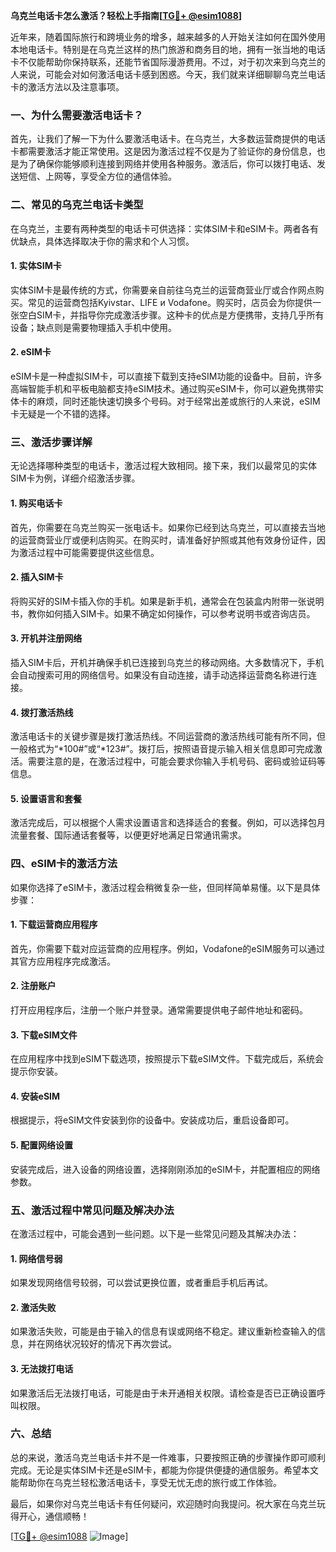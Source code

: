 **乌克兰电话卡怎么激活？轻松上手指南[[TG💪+ @esim1088](https://t.me/s/esim1088)]**

近年来，随着国际旅行和跨境业务的增多，越来越多的人开始关注如何在国外使用本地电话卡。特别是在乌克兰这样的热门旅游和商务目的地，拥有一张当地的电话卡不仅能帮助你保持联系，还能节省国际漫游费用。不过，对于初次来到乌克兰的人来说，可能会对如何激活电话卡感到困惑。今天，我们就来详细聊聊乌克兰电话卡的激活方法以及注意事项。

### 一、为什么需要激活电话卡？

首先，让我们了解一下为什么要激活电话卡。在乌克兰，大多数运营商提供的电话卡都需要激活才能正常使用。这是因为激活过程不仅是为了验证你的身份信息，也是为了确保你能够顺利连接到网络并使用各种服务。激活后，你可以拨打电话、发送短信、上网等，享受全方位的通信体验。

### 二、常见的乌克兰电话卡类型

在乌克兰，主要有两种类型的电话卡可供选择：实体SIM卡和eSIM卡。两者各有优缺点，具体选择取决于你的需求和个人习惯。

#### 1. 实体SIM卡

实体SIM卡是最传统的方式，你需要亲自前往乌克兰的运营商营业厅或合作网点购买。常见的运营商包括Kyivstar、LIFE и Vodafone。购买时，店员会为你提供一张空白SIM卡，并指导你完成激活步骤。这种卡的优点是方便携带，支持几乎所有设备；缺点则是需要物理插入手机中使用。

#### 2. eSIM卡

eSIM卡是一种虚拟SIM卡，可以直接下载到支持eSIM功能的设备中。目前，许多高端智能手机和平板电脑都支持eSIM技术。通过购买eSIM卡，你可以避免携带实体卡的麻烦，同时还能快速切换多个号码。对于经常出差或旅行的人来说，eSIM卡无疑是一个不错的选择。

### 三、激活步骤详解

无论选择哪种类型的电话卡，激活过程大致相同。接下来，我们以最常见的实体SIM卡为例，详细介绍激活步骤。

#### 1. 购买电话卡

首先，你需要在乌克兰购买一张电话卡。如果你已经到达乌克兰，可以直接去当地的运营商营业厅或便利店购买。在购买时，请准备好护照或其他有效身份证件，因为激活过程中可能需要提供这些信息。

#### 2. 插入SIM卡

将购买好的SIM卡插入你的手机。如果是新手机，通常会在包装盒内附带一张说明书，教你如何插入SIM卡。如果不确定如何操作，可以参考说明书或咨询店员。

#### 3. 开机并注册网络

插入SIM卡后，开机并确保手机已连接到乌克兰的移动网络。大多数情况下，手机会自动搜索可用的网络信号。如果没有自动连接，请手动选择运营商名称进行连接。

#### 4. 拨打激活热线

激活电话卡的关键步骤是拨打激活热线。不同运营商的激活热线可能有所不同，但一般格式为“*100#”或“*123#”。拨打后，按照语音提示输入相关信息即可完成激活。需要注意的是，在激活过程中，可能会要求你输入手机号码、密码或验证码等信息。

#### 5. 设置语言和套餐

激活完成后，可以根据个人需求设置语言和选择适合的套餐。例如，可以选择包月流量套餐、国际通话套餐等，以便更好地满足日常通讯需求。

### 四、eSIM卡的激活方法

如果你选择了eSIM卡，激活过程会稍微复杂一些，但同样简单易懂。以下是具体步骤：

#### 1. 下载运营商应用程序

首先，你需要下载对应运营商的应用程序。例如，Vodafone的eSIM服务可以通过其官方应用程序完成激活。

#### 2. 注册账户

打开应用程序后，注册一个账户并登录。通常需要提供电子邮件地址和密码。

#### 3. 下载eSIM文件

在应用程序中找到eSIM下载选项，按照提示下载eSIM文件。下载完成后，系统会提示你安装。

#### 4. 安装eSIM

根据提示，将eSIM文件安装到你的设备中。安装成功后，重启设备即可。

#### 5. 配置网络设置

安装完成后，进入设备的网络设置，选择刚刚添加的eSIM卡，并配置相应的网络参数。

### 五、激活过程中常见问题及解决办法

在激活过程中，可能会遇到一些问题。以下是一些常见问题及其解决办法：

#### 1. 网络信号弱

如果发现网络信号较弱，可以尝试更换位置，或者重启手机后再试。

#### 2. 激活失败

如果激活失败，可能是由于输入的信息有误或网络不稳定。建议重新检查输入的信息，并在网络状况较好的情况下再次尝试。

#### 3. 无法拨打电话

如果激活后无法拨打电话，可能是由于未开通相关权限。请检查是否已正确设置呼叫权限。

### 六、总结

总的来说，激活乌克兰电话卡并不是一件难事，只要按照正确的步骤操作即可顺利完成。无论是实体SIM卡还是eSIM卡，都能为你提供便捷的通信服务。希望本文能帮助你在乌克兰轻松激活电话卡，享受无忧无虑的旅行或工作体验。

最后，如果你对乌克兰电话卡有任何疑问，欢迎随时向我提问。祝大家在乌克兰玩得开心，通信顺畅！

[[TG💪+ @esim1088](https://t.me/s/esim1088) ![Image](https://i.postimg.cc/4NQfJmqS/Snipaste-2025-05-13-00-14-12.png)]